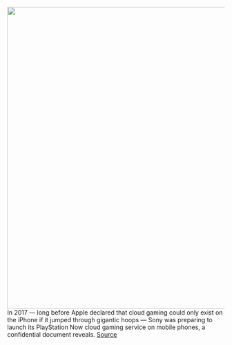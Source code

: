 <img src='https://cdn.vox-cdn.com/thumbor/SNQlkHZkZrsL_3nzpo5VDEqwH3c=/0x0:2040x1360/1200x800/filters:focal(895x620:1221x946)/cdn.vox-cdn.com/uploads/chorus_image/image/70257066/vpavic_191126_untitled_0011_2_Edit.0.jpg' width='700px' /><br/>
In 2017 — long before Apple declared that cloud gaming could only exist on the iPhone if it jumped through gigantic hoops — Sony was preparing to launch its PlayStation Now cloud gaming service on mobile phones, a confidential document reveals.
<a href='https://www.theverge.com/22828526/sony-playstation-ps-now-cloud-gaming-mobile-apple-epic'> Source <a/>